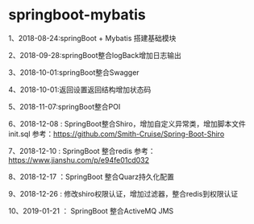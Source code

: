 # springboot-mybatis

1、2018-08-24:springBoot + Mybatis 搭建基础模块

2、2018-09-28:springBoot整合logBack增加日志输出

3、2018-10-01:springBoot整合Swagger

4、2018-10-01:返回设置返回结构增加状态码

5、2018-11-07:springBoot整合POI

6、2018-12-08 : SpringBoot整合Shiro，增加自定义异常类，增加脚本文件init.sql 
                参考：https://github.com/Smith-Cruise/Spring-Boot-Shiro
                
7、2018-12-10 : SpringBoot 整合redis 
                参考：https://www.jianshu.com/p/e94fe01cd032
           
8、2018-12-17 ：SpringBoot 整合Quarz持久化配置

9、2018-12-26 : 修改shiro权限认证，增加过滤器，整合redis到权限认证

10、2019-01-21 ： SpringBoot 整合ActiveMQ JMS